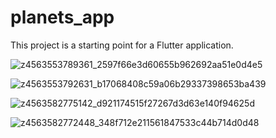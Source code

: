 # planets_app
This project is a starting point for a Flutter application.

![z4563553789361_2597f66e3d60655b962692aa51e0d4e5](https://github.com/ChiAnh2409/GiuaKyAS/assets/118975118/d5d183fc-1bed-4867-87b9-a15ce70a0e88)

![z4563553792631_b17068408c59a06b29337398653ba439](https://github.com/ChiAnh2409/GiuaKyAS/assets/118975118/2c481ba1-1ef2-46e4-9395-7afee4ce4aab)

![z4563582775142_d921174515f27267d3d63e140f94625d](https://github.com/ChiAnh2409/GiuaKyAS/assets/118975118/198a028d-5301-422f-842c-a541627d62c2)

![z4563582772448_348f712e211561847533c44b714d0d48](https://github.com/ChiAnh2409/GiuaKyAS/assets/118975118/a9454529-467a-4ffa-af3d-325587a9ba91)
